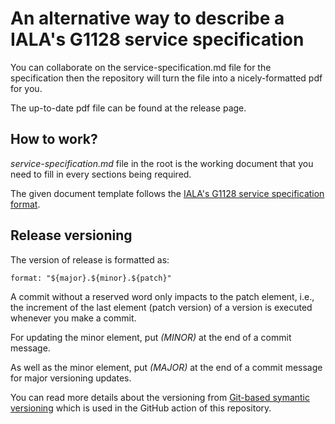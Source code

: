 # An alternative way to describe a IALA's G1128 service specification 

You can collaborate on the service-specification.md file for the specification
then the repository will turn the file into a nicely-formatted pdf for you.

The up-to-date pdf file can be found at the release page.

## How to work?

*service-specification.md* file in the root is the working document that you 
need to fill in every sections being required.

The given document template follows the 
[IALA's G1128 service specification format](https://www.iala-aism.org/product/g1128-specification-e-navigation-technical-services/).

## Release versioning

The version of release is formatted as:
```
format: "${major}.${minor}.${patch}"
```

A commit without a reserved word only impacts to the patch element, i.e., the 
increment of the last element (patch version) of a version is executed whenever
you make a commit.

For updating the minor element, put *(MINOR)* at the end of a commit message.

As well as the minor element, put *(MAJOR)* at the end of a commit message for
major versioning updates.

You can read more details about the versioning from 
[Git-based symantic versioning](https://github.com/PaulHatch/semantic-version) 
which is used in the GitHub action of this repository.



